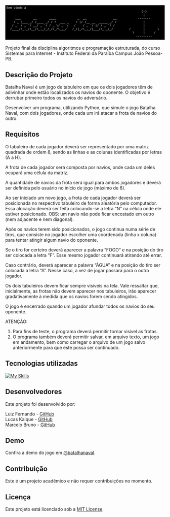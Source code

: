 <img src='assets/img/logo-batalha-naval.png'>
<br>

Projeto final da disciplina algoritmos e programação estruturada, do curso Sistemas para Internet - Instituto Federal da Paraíba Campus João Pessoa-PB.

## Descrição do Projeto

Batalha Naval é um jogo de tabuleiro em que os dois jogadores têm de adivinhar onde estão localizados os navios do oponente. O objetivo é derrubar primeiro todos os navios do adversário.

Desenvolver um programa, utilizando Python, que simule o jogo Batalha Naval, com dois jogadores, onde cada um irá atacar a frota de navios do outro.

## Requisitos

O tabuleiro de cada jogador deverá ser representado por uma matriz quadrada de ordem 8, sendo as linhas e as colunas identificadas por letras (A a H).

A frota de cada jogador será composta por navios, onde cada um deles ocupará uma célula da matriz.

A quantidade de navios da frota será igual para ambos jogadores e deverá ser definida pelo usuário no início de jogo (máximo de 6).

Ao ser iniciado um novo jogo, a frota de cada jogador deverá ser posicionada no respectivo tabuleiro de forma aleatória pelo computador. Essa alocação deverá ser feita colocando-se a letra “N” na célula onde ele estiver posicionado.
OBS: um navio não pode ficar encostado em outro (nem adjacente e nem diagonal).

Após os navios terem sido posicionados, o jogo continua numa série de tiros, que consiste no jogador escolher uma coordenada (linha x coluna) para tentar atingir algum navio do oponente.

Se o tiro for certeiro deverá aparecer a palavra “FOGO” e na posição do tiro ser colocada a letra “F”. Esse mesmo jogador continuará atirando até errar.

Caso contrário, deverá aparecer a palavra “ÁGUA” e na posição do tiro ser colocada a letra “A”. Nesse caso, a vez de jogar passará para o outro jogador.

Os dois tabuleiros devem ficar sempre visíveis na tela. Vale ressaltar que, inicialmente, as frotas não devem aparecer nos tabuleiros, irão aparecer gradativamente à medida que os navios forem sendo atingidos.

O jogo é encerrado quando um jogador afundar todos os navios do seu oponente.

ATENÇÃO:

1. Para fins de teste, o programa deverá permitir tornar visível as frotas.
2. O programa também deverá permitir salvar, em arquivo texto, um jogo em andamento, bem como carregar o arquivo de um jogo salvo anteriormente para que este possa ser continuado.

## Tecnologias utilizadas

[![My Skills](https://skills.thijs.gg/icons?i=python,git,&theme=light)](https://skills.thijs.gg)

## Desenvolvedores

Este projeto foi desenvolvido por:

Luiz Fernando - [GitHub](https://github.com/LuizFernando12)
<br>
Lucas Kaique - [GitHub](https://github.com/LucasKaiquee)
<br>
Marcelo Bruno - [GitHub](https://github.com/marceelobruno)

## Demo

Confira a demo do jogo em [@batalhanaval](https://replit.com/@MarceloBruno1/BatalhaNaval).

## Contribuição

Este é um projeto acadêmico e não requer contribuições no momento.

## Licença

Este projeto está licenciado sob a [MIT License](LICENSE).
